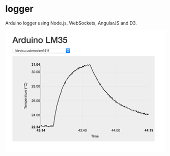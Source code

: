 # logger

Arduino logger using Node.js, WebSockets, AngularJS and D3.

![screenshot](https://raw.githubusercontent.com/pieterprovoost/logger/master/screenshot.png)
